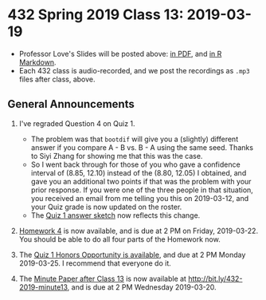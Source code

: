 # 432 Spring 2019 Class 13: 2019-03-19

- Professor Love's Slides will be posted above: [in PDF](https://github.com/THOMASELOVE/2019-432/blob/master/slides/class13/432_2019_slides13.pdf), and [in R Markdown](https://github.com/THOMASELOVE/2019-432/blob/master/slides/class13/432_2019_slides13.Rmd). 
- Each 432 class is audio-recorded, and we post the recordings as `.mp3` files after class, above.

## General Announcements

1. I've regraded Question 4 on Quiz 1.
    - The problem was that `bootdif` will give you a (slightly) different answer if you compare A - B vs. B - A using the same seed. Thanks to Siyi Zhang for showing me that this was the case.
    - So I went back through for those of you who gave a confidence interval of (8.85, 12.10) instead of the (8.80, 12.05) I obtained, and gave you an additional two points if that was the problem with your prior response. If you were one of the three people in that situation, you received an email from me telling you this on 2019-03-12, and your Quiz grade is now updated on the roster.
    - The [Quiz 1 answer sketch](https://github.com/THOMASELOVE/2019-432/blob/master/quizzes/quiz1_materials/sketch_quiz_01_2019.pdf) now reflects this change.

2. [Homework 4](https://github.com/THOMASELOVE/2019-432/tree/master/homework/homework4) is now available, and is due at 2 PM on Friday, 2019-03-22. You should be able to do all four parts of the Homework now.

3. The [Quiz 1 Honors Opportunity is available](https://github.com/THOMASELOVE/2019-432/blob/master/quizzes/quiz1_honors/README.md), and  due at 2 PM Monday 2019-03-25. I recommend that everyone do it.

4. The [Minute Paper after Class 13](http://bit.ly/432-2019-minute13) is now available at http://bit.ly/432-2019-minute13, and is due at 2 PM Wednesday 2019-03-20.
